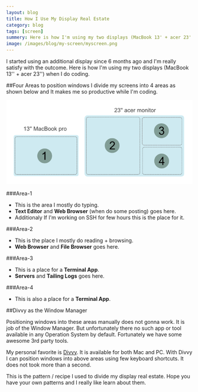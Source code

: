 ```yaml
---
layout: blog
title: How I Use My Display Real Estate
category: blog
tags: [screen]  
summery: Here is how I'm using my two displays (MacBook 13' + acer 23'') when I do coding.
image: /images/blog/my-screen/myscreen.png
---
```


I started using an additional display since 6 months ago and I'm really satisfy with the outcome.
Here is how I'm using my two displays (MacBook 13'' + acer 23'') when I do coding. 

##Four Areas to position windows
I divide my screens into 4 areas as shown below and It makes me so productive while I'm coding.

![My Screen](/images/blog/my-screen/myscreen.png)

###Area-1

* This is the area I mostly do typing. 
* **Text Editor** and **Web Browser** (when do some posting) goes here.
* Additionaly If I'm working on SSH for few hours this is the place for it.


###Area-2

* This is the place I mostly do reading + browsing. 
* **Web Browser** and **File Browser** goes here.

###Area-3

* This is a place for a **Terminal App**. 
* **Servers** and **Tailing Logs** goes here.

###Area-4

* This is also a place for a **Terminal App**.

##Divvy as the Window Manager

Positioning windows into these areas manually does not gonna work. It is job of the Window Manager. But unfortunately there no such app or tool available in any Operation System by default. Fortunately we have some awesome 3rd party tools. 

My personal favorite is [Divvy](http://mizage.com/divvy/). It is available for both Mac and PC. With Divvy I can position windows into above areas using few keyboard shortcuts. It does not took more than a second.

This is the pattern / recipe I used to divide my display real estate. Hope you have your own patterns and I really like learn about them.